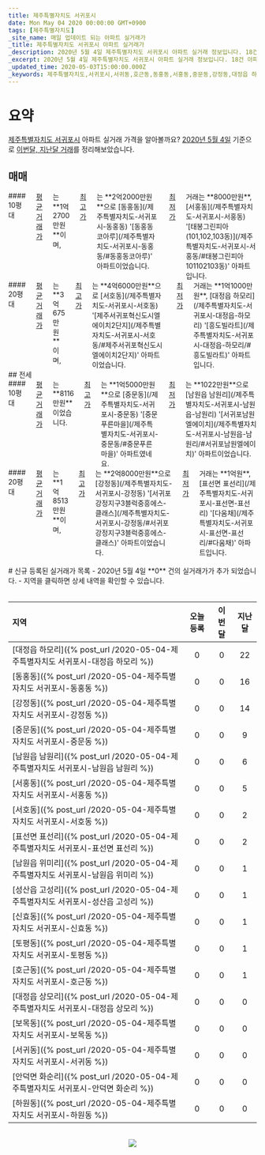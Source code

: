 ```yaml
---
title: 제주특별자치도 서귀포시
date: Mon May 04 2020 00:00:00 GMT+0900
tags: [제주특별자치도]
_site_name: 매일 업데이트 되는 아파트 실거래가
_title: 제주특별자치도 서귀포시 아파트 실거래가
_description: 2020년 5월 4일 제주특별자치도 서귀포시 아파트 실거래 정보입니다. 18건 아파트 정보가 있습니다.
_excerpt: 2020년 5월 4일 제주특별자치도 서귀포시 아파트 실거래 정보입니다. 18건 아파트 정보가 있습니다.
_updated_time: 2020-05-03T15:00:00.000Z
_keywords: 제주특별자치도,서귀포시,서귀동,호근동,동홍동,서홍동,중문동,강정동,대정읍 하모리,남원읍 남원리,표선면 표선리,서호동,대정읍 상모리,보목동,토평동,하원동,성산읍 고성리,안덕면 화순리,남원읍 위미리,신효동
---
```



# 요약
<ins>제주특별자치도 서귀포시</ins> 아파트 실거래 가격을 알아볼까요? <ins>2020년 5월 4일</ins> 기준으로 <ins>이번달, 지난달 거래</ins>를 정리해보았습니다.

## 매매
<div class="container">
<div class="six columns" markdown="1">
#### 10평대
<ins>평균 거래가</ins>는 **1억2700만원**이며, <ins>최고가</ins>는 **2억2000만원**으로 [동홍동](/제주특별자치도-서귀포시-동홍동) '[동홍동코아루](/제주특별자치도-서귀포시-동홍동/#동홍동코아루)' 아파트이었습니다. <ins>최저가</ins> 거래는 **8000만원**, [서홍동](/제주특별자치도-서귀포시-서홍동) '[태봉그린피아(101,102,103동)](/제주특별자치도-서귀포시-서홍동/#태봉그린피아101102103동)' 아파트입니다.
</div>
<div class="six columns" markdown="1">
#### 20평대
<ins>평균 거래가</ins>는 **3억675만원**이며, <ins>최고가</ins>는 **4억6000만원**으로 [서호동](/제주특별자치도-서귀포시-서호동) '[제주서귀포혁신도시엘에이치2단지](/제주특별자치도-서귀포시-서호동/#제주서귀포혁신도시엘에이치2단지)' 아파트이었습니다. <ins>최저가</ins> 거래는 **1억1000만원**, [대정읍 하모리](/제주특별자치도-서귀포시-대정읍-하모리) '[흥도빌라트](/제주특별자치도-서귀포시-대정읍-하모리/#흥도빌라트)' 아파트입니다.
</div>
</div>
## 전세
<div class="container">
<div class="six columns" markdown="1">
#### 10평대
<ins>평균 거래가</ins>는 **8116만원**이었습니다. <ins>최고가</ins>는 **1억5000만원**으로 [중문동](/제주특별자치도-서귀포시-중문동) '[중문푸른마을](/제주특별자치도-서귀포시-중문동/#중문푸른마을)' 아파트였네요. <ins>최저가</ins>는 **1022만원**으로 [남원읍 남원리](/제주특별자치도-서귀포시-남원읍-남원리) '[서귀포남원엘에이치](/제주특별자치도-서귀포시-남원읍-남원리/#서귀포남원엘에이치)' 아파트이었습니다.
</div>
<div class="six columns" markdown="1">
#### 20평대
<ins>평균 거래가</ins>는 **1억8513만원**이며, <ins>최고가</ins>는 **2억8000만원**으로 [강정동](/제주특별자치도-서귀포시-강정동) '[서귀포강정지구3블럭중흥에스-클래스](/제주특별자치도-서귀포시-강정동/#서귀포강정지구3블럭중흥에스-클래스)' 아파트이었습니다. <ins>최저가</ins> 거래는 **1억원**, [표선면 표선리](/제주특별자치도-서귀포시-표선면-표선리) '[다움채](/제주특별자치도-서귀포시-표선면-표선리/#다움채)' 아파트입니다.
</div>
</div>


<br>
# 신규 등록된 실거래가 목록
- 2020년 5월 4일 **0** 건의 실거래가가 추가 되었습니다.
- 지역을 클릭하면 상세 내역을 확인할 수 있습니다.
<br><br>

| 지역 | 오늘 등록 | 이번달 | 지난달 |
|:---|:---:|:---:|:---:|
| [대정읍 하모리]({% post_url /2020-05-04-제주특별자치도 서귀포시-대정읍 하모리 %}) | 0 | 0 | 22|
| [동홍동]({% post_url /2020-05-04-제주특별자치도 서귀포시-동홍동 %}) | 0 | 0 | 16|
| [강정동]({% post_url /2020-05-04-제주특별자치도 서귀포시-강정동 %}) | 0 | 0 | 14|
| [중문동]({% post_url /2020-05-04-제주특별자치도 서귀포시-중문동 %}) | 0 | 0 | 9|
| [남원읍 남원리]({% post_url /2020-05-04-제주특별자치도 서귀포시-남원읍 남원리 %}) | 0 | 0 | 6|
| [서홍동]({% post_url /2020-05-04-제주특별자치도 서귀포시-서홍동 %}) | 0 | 0 | 5|
| [서호동]({% post_url /2020-05-04-제주특별자치도 서귀포시-서호동 %}) | 0 | 0 | 2|
| [표선면 표선리]({% post_url /2020-05-04-제주특별자치도 서귀포시-표선면 표선리 %}) | 0 | 0 | 2|
| [남원읍 위미리]({% post_url /2020-05-04-제주특별자치도 서귀포시-남원읍 위미리 %}) | 0 | 0 | 1|
| [성산읍 고성리]({% post_url /2020-05-04-제주특별자치도 서귀포시-성산읍 고성리 %}) | 0 | 0 | 1|
| [신효동]({% post_url /2020-05-04-제주특별자치도 서귀포시-신효동 %}) | 0 | 0 | 1|
| [토평동]({% post_url /2020-05-04-제주특별자치도 서귀포시-토평동 %}) | 0 | 0 | 1|
| [호근동]({% post_url /2020-05-04-제주특별자치도 서귀포시-호근동 %}) | 0 | 0 | 1|
| [대정읍 상모리]({% post_url /2020-05-04-제주특별자치도 서귀포시-대정읍 상모리 %}) | 0 | 0 | 0|
| [보목동]({% post_url /2020-05-04-제주특별자치도 서귀포시-보목동 %}) | 0 | 0 | 0|
| [서귀동]({% post_url /2020-05-04-제주특별자치도 서귀포시-서귀동 %}) | 0 | 0 | 0|
| [안덕면 화순리]({% post_url /2020-05-04-제주특별자치도 서귀포시-안덕면 화순리 %}) | 0 | 0 | 0|
| [하원동]({% post_url /2020-05-04-제주특별자치도 서귀포시-하원동 %}) | 0 | 0 | 0|

<p align="center"><br><img src="https://via.placeholder.com/700x120"><br></p>

